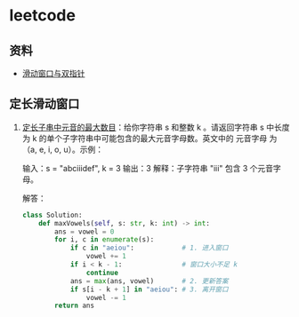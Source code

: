 # leetcode

## 资料
* [滑动窗口与双指针](https://leetcode.cn/circle/discuss/0viNMK/)

## 定长滑动窗口

1. [定长子串中元音的最大数目](https://leetcode.cn/problems/maximum-number-of-vowels-in-a-substring-of-given-length/description/)：给你字符串 s 和整数 k 。请返回字符串 s 中长度为 k 的单个子字符串中可能包含的最大元音字母数。英文中的 元音字母 为（a, e, i, o, u）。示例：

    输入：s = "abciiidef", k = 3
    输出：3
    解释：子字符串 "iii" 包含 3 个元音字母。

    解答：

    ```python
    class Solution:
        def maxVowels(self, s: str, k: int) -> int:
            ans = vowel = 0
            for i, c in enumerate(s):
                if c in "aeiou":            # 1. 进入窗口
                    vowel += 1
                if i < k - 1:               # 窗口大小不足 k
                    continue
                ans = max(ans, vowel)       # 2. 更新答案
                if s[i - k + 1] in "aeiou": # 3. 离开窗口
                    vowel -= 1
            return ans
    ```